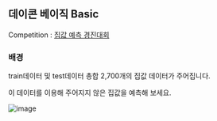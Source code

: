 ## 데이콘 베이직 Basic 

Competition : [집값 예측 경진대회](https://dacon.io/competitions/official/235869/overview/description)

###  배경


train데이터 및 test데이터 총합 2,700개의 집값 데이터가 주어집니다.

이 데이터를 이용해 주어지지 않은 집값을 예측해 보세요.

![image](https://user-images.githubusercontent.com/54428934/151827894-1d16ffc2-ab84-4cc1-a393-ba297b2721c7.png)

